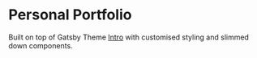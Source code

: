 # Personal Portfolio

Built on top of Gatsby Theme [Intro](https://github.com/wkocjan/gatsby-theme-intro) with customised styling and slimmed down components.
